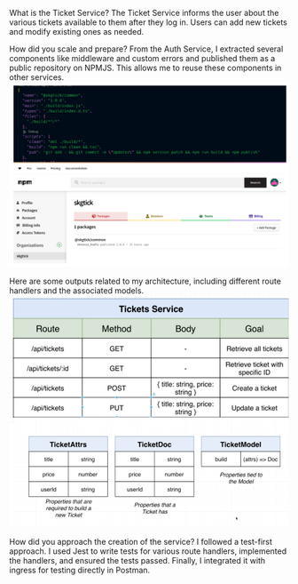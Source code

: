 What is the Ticket Service?
The Ticket Service informs the user about the various tickets available to them after they log in. Users can add new tickets and modify existing ones as needed.

How did you scale and prepare?
From the Auth Service, I extracted several components like middleware and custom errors and published them as a public repository on NPMJS. This allows me to reuse these components in other services.
![alt img](./imgs/publish.png)

Here are some outputs related to my architecture, including different route handlers and the associated models.
![alt img](./imgs/tickets.png)

How did you approach the creation of the service?
I followed a test-first approach. I used Jest to write tests for various route handlers, implemented the handlers, and ensured the tests passed. Finally, I integrated it with ingress for testing directly in Postman.
